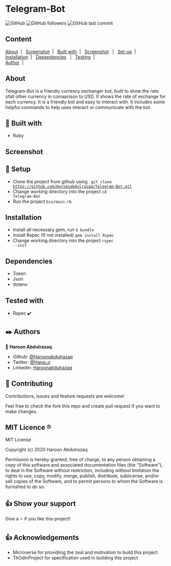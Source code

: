 # Telegram-Bot
  
![GitHub](https://img.shields.io/github/license/Haroonabdulrazaq/Telegram-Bot?logo=Github&style=for-the-badge)   ![GitHub followers](https://img.shields.io/github/followers/Haroonabdulrazaq?logo=Github&style=for-the-badge)   ![GitHub last commit](https://img.shields.io/github/last-commit/Haroonabdulrazaq/Telegram-Bot?color=%23e0f&logo=Github&style=for-the-badge)

## Content
<a href="#About">About</a>&nbsp;&nbsp;|&nbsp;&nbsp; 
<a text-align="center" href="#Screenshot">Screenshot</a>&nbsp;&nbsp;|&nbsp;&nbsp; 
<a href="#with">Built with</a>&nbsp;&nbsp;|&nbsp;&nbsp;
<a href="#Screenshot">Screenshot</a>&nbsp;&nbsp;&nbsp;|&nbsp;&nbsp;
<a href="#setup">Set-up</a>&nbsp;&nbsp;|&nbsp;&nbsp; 
<a href="#Installation">Installation</a>&nbsp;&nbsp;|&nbsp;&nbsp; 
<a href="#Dependencies">Dependencies</a>&nbsp;&nbsp; |&nbsp;&nbsp; 
<a href="#Testing">Testing</a>&nbsp;&nbsp;|&nbsp;&nbsp;  
<a href="#Author">Author</a>&nbsp;&nbsp;|&nbsp;&nbsp; 
<a href="#licence"></a>

## About <a name = "About"></a>
Telegram-Bot Is a friendly currency exchanger bot, built to show the rate ofall other currency in comaprison to USD. It shows the rate of exchange for each currency. It is a friendly bot and easy to interact with. It includes some helpful commands to help uses interact or communicate with the bot.

## 🔧 Built with<a name = "with"></a>

- Ruby

## Screenshot <a name = "Screenshot"></a>

## 🔨 Setup    <a name = "setup"></a>
- Clone the project from github using
         <code> git clone https://github.com/Haroonabdulrazaq/Telegram-Bot.git</code>
- Change working directory into the project
            <code>cd Telegram-Bot</code>
- Run the project
            <code>bin/main.rb</code>

## Installation <a name = "Installation"></a>
- Install all necessary gem, run 
            <code>$ bundle</code>
- Install Rspec (If not installed)
            <code>gem install Rspec</code>
- Change working directory into the project
            <code>rspec --init</code>

## Dependencies <a name = "Dependencies"></a>
- Token
- Json
- dotenv

## Tested with <a name = "Testing"></a>
- Rspec :heavy_check_mark:

## ✒️ Authors <a name = "author"></a>

👤 **Haroon Abdulrazaq**

- Github: [@Haroonabdulrazaq](https://github.com/Haroonabdulrazaq)
- Twitter: [@Hanq_o](https://twitter.com/Hanq_o)
- Linkedin: [Haroonabdulrazaq](https://www.linkedin.com/in/haroon-abdulrazaq-817906100/)

## 🤝 Contributing

Contributions, issues and feature requests are welcome!

Feel free to check the fork this repo and create pull request if you want to make changes.

## MIT Licence <a name = "licence"></a>  :registered:

MIT License

Copyright (c) 2020 Haroon Abdulrazaq

Permission is hereby granted, free of charge, to any person obtaining a copy
of this software and associated documentation files (the "Software"), to deal
in the Software without restriction, including without limitation the rights
to use, copy, modify, merge, publish, distribute, sublicense, and/or sell
copies of the Software, and to permit persons to whom the Software is
furnished to do so.

## 👍 Show your support

Give a ⭐️ if you like this project!

## :thumbsup: Acknowledgements
- Microverse for providiing the zeal and motivation to build this project 
- ThOdinProject for specification used in building this project
 
